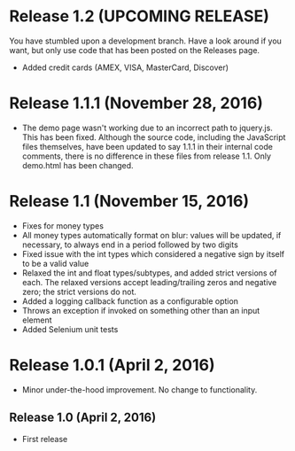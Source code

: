 # Release 1.2 (UPCOMING RELEASE)

You have stumbled upon a development branch.  Have a look around if you want, but only use code that has been posted on the Releases page.

* Added credit cards (AMEX, VISA, MasterCard, Discover)


# Release 1.1.1 (November 28, 2016)

* The demo page wasn't working due to an incorrect path to jquery.js.  This has been fixed.  Although the source code, including the JavaScript files themselves, have been updated to say 1.1.1 in their internal code comments, there is no difference in these files from release 1.1.  Only demo.html has been changed.


# Release 1.1 (November 15, 2016)

* Fixes for money types
* All money types automatically format on blur:  values will be updated, if necessary, to always end in a period followed by two digits
* Fixed issue with the int types which considered a negative sign by itself to be a valid value
* Relaxed the int and float types/subtypes, and added strict versions of each.  The relaxed versions accept leading/trailing zeros and negative zero; the strict versions do not.
* Added a logging callback function as a configurable option
* Throws an exception if invoked on something other than an input element
* Added Selenium unit tests


# Release 1.0.1 (April 2, 2016)

* Minor under-the-hood improvement.  No change to functionality.


## Release 1.0 (April 2, 2016)

* First release
